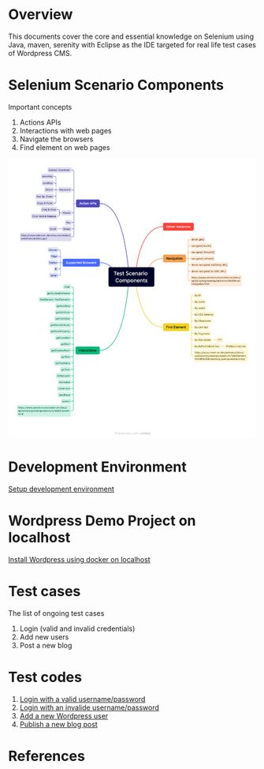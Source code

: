 # Overview 

This documents cover the core and essential knowledge on Selenium using Java, maven, serenity with Eclipse as the IDE targeted for real life test cases of Wordpress CMS. 

# Selenium Scenario Components 

Important concepts 
1. Actions APIs
2. Interactions with web pages
3. Navigate the browsers
4. Find element on web pages 

![Selenium Scenario Components ](https://github.com/vuhung16au/selenium/blob/main/Test-Scenario-Components.png?raw=true)

# Development Environment 

[Setup development environment](https://github.com/vuhung16au/selenium/blob/main/setup-Selenium-on-MacOSX.md)

# Wordpress Demo Project on localhost 
[Install Wordpress using docker on localhost](https://github.com/vuhung16au/selenium/blob/main/Install-Worldpress-on-Localhost-Using-Docker.md)

# Test cases 

The list of ongoing test cases 

1. Login (valid and invalid credentials)
2. Add new users
3. Post a new blog 

# Test codes 

1. [Login with a valid username/password](https://github.com/vuhung16au/selenium/blob/main/loginInvalidUsernamePassword.java)
2. [Login with an invalide username/password](https://github.com/vuhung16au/selenium/blob/main/loginValidUsernamePassword.java) 
3. [Add a new Wordpress user](https://github.com/vuhung16au/selenium/blob/main/addUser.java)
4. [Publish a new blog post](https://github.com/vuhung16au/selenium/blob/main/publishNewBlogPost.java)


# References 
